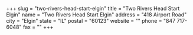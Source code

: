 +++
slug = "two-rivers-head-start-elgin"
title = "Two Rivers Head Start Elgin"
name = "Two Rivers Head Start Elgin"
address = "418 Airport Road"
city = "Elgin"
state = "IL"
postal = "60123"
website = ""
phone = "847 717-6048"
fax = ""
+++
